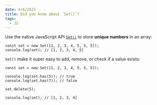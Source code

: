 ```yaml
---
date: 4/6/2023
title: Did you know about `Set()`?
tags:
  - JS
---
```


Use the native JavaScript API <a href="https://developer.mozilla.org/en-US/docs/Web/JavaScript/Reference/Global_Objects/Set" target="_blank" rel="noopener noreferrer">`Set()`</a> to store **unique numbers** in an array:

  ```
  const set = new Set([1, 2, 3, 4, 5, 5, 5]);
  console.log(set); // [1, 2, 3, 4, 5]
  ```

  `Set()` make it super easy to add, remove, or check if a value exists:

  ```
  const set = new Set([1, 2, 3, 4, 5, 5, 5]);

  console.log(set.has(5)); // true
  console.log(set.has(7)); // false

  set.delete(5);

  console.log(set); // [1, 2, 3, 4]
  ```
